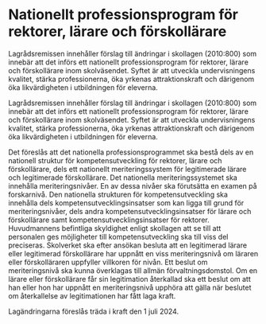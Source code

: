 # Nationellt professionsprogram för rektorer, lärare och förskollärare

Lagrådsremissen innehåller förslag till ändringar i skollagen (2010:800) som innebär att det införs ett nationellt professionsprogram för rektorer, lärare och förskollärare inom skolväsendet. Syftet är att utveckla undervisningens kvalitet, stärka professionerna, öka yrkenas attraktionskraft och därigenom öka likvärdigheten i utbildningen för eleverna.

Lagrådsremissen innehåller förslag till ändringar i skollagen (2010:800) som innebär att det införs ett nationellt professionsprogram för rektorer, lärare och förskollärare inom skolväsendet. Syftet är att utveckla undervisningens kvalitet, stärka professionerna, öka yrkenas attraktionskraft och därigenom öka likvärdigheten i utbildningen för eleverna.

Det föreslås att det nationella professionsprogrammet ska bestå dels av en nationell struktur för kompetensutveckling för rektorer, lärare och förskollärare, dels ett nationellt meriteringssystem för legitimerade lärare och legitimerade förskollärare. Det nationella meriteringssystemet ska innehålla meriteringsnivåer. En av dessa nivåer ska förutsätta en examen på forskarnivå. Den nationella strukturen för kompetensutveckling ska innehålla dels kompetensutvecklingsinsatser som kan ligga till grund för meriteringsnivåer, dels andra kompetensutvecklingsinsatser för lärare och förskollärare samt kompetensutvecklingsinsatser för rektorer. Huvudmannens befintliga skyldighet enligt skollagen att se till att personalen ges möjligheter till kompetensutveckling ska till viss del preciseras. Skolverket ska efter ansökan besluta att en legitimerad lärare eller legitimerad förskollärare har uppnått en viss meriteringsnivå om läraren eller förskolläraren uppfyller villkoren för nivån. Ett beslut om meriteringsnivå ska kunna överklagas till allmän förvaltningsdomstol. Om en lärare eller förskollärare får sin legitimation återkallad ska ett beslut om att han eller hon har uppnått en meriteringsnivå upphöra att gälla när beslutet om återkallelse av legitimationen har fått laga kraft.

Lagändringarna föreslås träda i kraft den 1 juli 2024.
